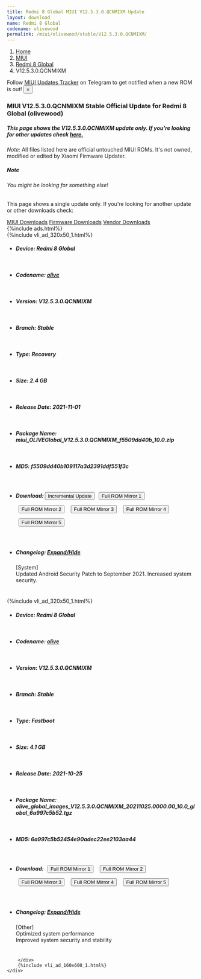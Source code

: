 ```yaml
---
title: Redmi 8 Global MIUI V12.5.3.0.QCNMIXM Update
layout: download
name: Redmi 8 Global
codename: olivewood
permalink: /miui/olivewood/stable/V12.5.3.0.QCNMIXM/
---
```

<nav aria-label="breadcrumb">
    <ol class="breadcrumb">
        <li class="breadcrumb-item"><a href="/">Home</a></li>
        <li class="breadcrumb-item"><a href="/miui/">MIUI</a></li>
        <li class="breadcrumb-item"><a href="/miui/olivewood/">Redmi 8 Global</a></li>
        <li class="breadcrumb-item active" aria-current="page">V12.5.3.0.QCNMIXM</li>
    </ol>
</nav>
<div class="alert alert-primary alert-dismissible fade show" role="alert">
    Follow <a href="https://t.me/MIUIUpdatesTracker" class="alert-link">MIUI Updates Tracker</a> on Telegram to get
    notified when a new ROM is out!
    <button type="button" class="close" data-dismiss="alert" aria-label="Close">
        <span aria-hidden="true">&times;</span>
    </button>
</div>
<div class="col-12 mx-auto">
    <h3 class="title bg-light p-2 rounded">MIUI V12.5.3.0.QCNMIXM Stable Official Update for Redmi 8 Global (olivewood)</h3>
    <h5>This page shows the V12.5.3.0.QCNMIXM update only. If you're looking for other updates check
        <a href="/miui/olivewood/">here.</a></h5>
    <p><i>Note: </i>All files listed here are official untouched MIUI ROMs.
        It's not owned, modified or edited by Xiaomi Firmware Updater.</p>
    <div class="card">
        <div class="card-body">
            <h5 class="card-title">Note</h5>
            <h6 class="card-subtitle mb-2 text-muted">You might be looking for something else!</h6>
            <p class="card-text">This page shows a single update only.
                If you're looking for another update or other downloads check:</p>
            <a href="/miui/" class="card-link">MIUI Downloads</a>
            <a href="/firmware/" class="card-link">Firmware Downloads</a>
            <a href="/vendor/" class="card-link">Vendor Downloads</a>
        </div>
    </div>
    {%include ads.html%}
    <div class="row justify-content-center">
        <div class="col-10" id="downloads">
                    <div class="card card-body">
            {%include vli_ad_320x50_1.html%}
            <ul class="list-unstyled">
                <li style="padding-bottom: 10px;">
                    <h5><b>Device: </b>Redmi 8 Global</h5>
                </li>
                <li style="padding-bottom: 10px;">
                    <h5><b>Codename: </b> <a href="/miui/olive/" target="_blank">olive</a> </h5>
                </li>
                <li style="padding-bottom: 10px;">
                    <h5><b>Version: </b>V12.5.3.0.QCNMIXM</h5>
                </li>
                <li style="padding-bottom: 10px;">
                    <h5><b>Branch: </b>Stable</h5>
                </li>
                <li style="padding-bottom: 10px;">
                    <h5><b>Type: </b>Recovery</h5>
                </li>
                <li style="padding-bottom: 10px;">
                    <h5><b>Size: </b>2.4 GB</h5>
                </li>
                <li style="padding-bottom: 10px;">
                    <h5><b>Release Date: </b>2021-11-01</h5>
                </li>
                <li style="padding-bottom: 10px;">
                    <h5><b>Package Name: </b><span id="filename" class="text-dark">miui_OLIVEGlobal_V12.5.3.0.QCNMIXM_f5509dd40b_10.0.zip</span></h5>
                </li>
                <li style="padding-bottom: 10px;">
                    <h5><b>MD5: </b><span id="md5" class="text-muted">f5509dd40b109117a3d2391ddf551f3c</span></h5>
                </li>
                <li style="padding-bottom: 10px;">
                    <h5><b>Download: </b><button type="button" id="incremental_download" class="btn btn-warning" onclick="window.open('https://bigota.d.miui.com/V12.5.3.0.QCNMIXM/miui-blockota-olive_global-V12.5.1.0.QCNMIXM-V12.5.3.0.QCNMIXM-406a51aad7-10.0.zip', '_blank');"><i class="fa fa-download"></i> Incremental Update</button> <button type="button" id="download" class="btn btn-primary" style="margin: 7px;" onclick="window.open('https://cdnorg.d.miui.com/V12.5.3.0.QCNMIXM/miui_OLIVEGlobal_V12.5.3.0.QCNMIXM_f5509dd40b_10.0.zip', '_blank');"><i class="fa fa-download"></i> Full ROM Mirror 1</button> <button type="button" id="download" class="btn btn-primary" style="margin: 7px;" onclick="window.open('https://bkt-sgp-miui-ota-update-alisgp.oss-ap-southeast-1.aliyuncs.com/V12.5.3.0.QCNMIXM/miui_OLIVEGlobal_V12.5.3.0.QCNMIXM_f5509dd40b_10.0.zip', '_blank');"><i class="fa fa-download"></i> Full ROM Mirror 2</button> <button type="button" id="download" class="btn btn-primary" style="margin: 7px;" onclick="window.open('https://bn.d.miui.com/V12.5.3.0.QCNMIXM/miui_OLIVEGlobal_V12.5.3.0.QCNMIXM_f5509dd40b_10.0.zip', '_blank');"><i class="fa fa-download"></i> Full ROM Mirror 3</button> <button type="button" id="download" class="btn btn-primary" style="margin: 7px;" onclick="window.open('https://bigota.d.miui.com/V12.5.3.0.QCNMIXM/miui_OLIVEGlobal_V12.5.3.0.QCNMIXM_f5509dd40b_10.0.zip', '_blank');"><i class="fa fa-download"></i> Full ROM Mirror 4</button> <button type="button" id="download" class="btn btn-primary" style="margin: 7px;" onclick="window.open('https://hugeota.d.miui.com/V12.5.3.0.QCNMIXM/miui_OLIVEGlobal_V12.5.3.0.QCNMIXM_f5509dd40b_10.0.zip', '_blank');"><i class="fa fa-download"></i> Full ROM Mirror 5</button></h5>
                </li>
                <li style="padding-bottom: 10px;">
                    <h5><b>Changelog: </b><a href="#olive_1_changelog" data-toggle="collapse" role="button"
                            aria-expanded="false" aria-controls="olive_1_changelog"> <i class="fa fa-arrow-down"
                                aria-hidden="true"></i> Expand/Hide</a></h5>
                    <div class="collapse" id="olive_1_changelog">
                        <p id="changelog_text">[System]<br>Updated Android Security Patch to September 2021. Increased system security.</p>
                    </div>
                </li>
            </ul>
        </div>
        <div class="card card-body">
            {%include vli_ad_320x50_1.html%}
            <ul class="list-unstyled">
                <li style="padding-bottom: 10px;">
                    <h5><b>Device: </b>Redmi 8 Global</h5>
                </li>
                <li style="padding-bottom: 10px;">
                    <h5><b>Codename: </b> <a href="/miui/olive/" target="_blank">olive</a> </h5>
                </li>
                <li style="padding-bottom: 10px;">
                    <h5><b>Version: </b>V12.5.3.0.QCNMIXM</h5>
                </li>
                <li style="padding-bottom: 10px;">
                    <h5><b>Branch: </b>Stable</h5>
                </li>
                <li style="padding-bottom: 10px;">
                    <h5><b>Type: </b>Fastboot</h5>
                </li>
                <li style="padding-bottom: 10px;">
                    <h5><b>Size: </b>4.1 GB</h5>
                </li>
                <li style="padding-bottom: 10px;">
                    <h5><b>Release Date: </b>2021-10-25</h5>
                </li>
                <li style="padding-bottom: 10px;">
                    <h5><b>Package Name: </b><span id="filename" class="text-dark">olive_global_images_V12.5.3.0.QCNMIXM_20211025.0000.00_10.0_global_6a997c5b52.tgz</span></h5>
                </li>
                <li style="padding-bottom: 10px;">
                    <h5><b>MD5: </b><span id="md5" class="text-muted">6a997c5b52454e90adec22ee2103aa44</span></h5>
                </li>
                <li style="padding-bottom: 10px;">
                    <h5><b>Download: </b> <button type="button" id="download" class="btn btn-primary" style="margin: 7px;" onclick="window.open('https://cdnorg.d.miui.com/V12.5.3.0.QCNMIXM/olive_global_images_V12.5.3.0.QCNMIXM_20211025.0000.00_10.0_global_6a997c5b52.tgz', '_blank');"><i class="fa fa-download"></i> Full ROM Mirror 1</button> <button type="button" id="download" class="btn btn-primary" style="margin: 7px;" onclick="window.open('https://bkt-sgp-miui-ota-update-alisgp.oss-ap-southeast-1.aliyuncs.com/V12.5.3.0.QCNMIXM/olive_global_images_V12.5.3.0.QCNMIXM_20211025.0000.00_10.0_global_6a997c5b52.tgz', '_blank');"><i class="fa fa-download"></i> Full ROM Mirror 2</button> <button type="button" id="download" class="btn btn-primary" style="margin: 7px;" onclick="window.open('https://bn.d.miui.com/V12.5.3.0.QCNMIXM/olive_global_images_V12.5.3.0.QCNMIXM_20211025.0000.00_10.0_global_6a997c5b52.tgz', '_blank');"><i class="fa fa-download"></i> Full ROM Mirror 3</button> <button type="button" id="download" class="btn btn-primary" style="margin: 7px;" onclick="window.open('https://bigota.d.miui.com/V12.5.3.0.QCNMIXM/olive_global_images_V12.5.3.0.QCNMIXM_20211025.0000.00_10.0_global_6a997c5b52.tgz', '_blank');"><i class="fa fa-download"></i> Full ROM Mirror 4</button> <button type="button" id="download" class="btn btn-primary" style="margin: 7px;" onclick="window.open('https://hugeota.d.miui.com/V12.5.3.0.QCNMIXM/olive_global_images_V12.5.3.0.QCNMIXM_20211025.0000.00_10.0_global_6a997c5b52.tgz', '_blank');"><i class="fa fa-download"></i> Full ROM Mirror 5</button></h5>
                </li>
                <li style="padding-bottom: 10px;">
                    <h5><b>Changelog: </b><a href="#olive_2_changelog" data-toggle="collapse" role="button"
                            aria-expanded="false" aria-controls="olive_2_changelog"> <i class="fa fa-arrow-down"
                                aria-hidden="true"></i> Expand/Hide</a></h5>
                    <div class="collapse" id="olive_2_changelog">
                        <p id="changelog_text">[Other]<br>Optimized system performance<br>Improved system security and stability</p>
                    </div>
                </li>
            </ul>
        </div>

        </div>
        {%include vli_ad_160x600_1.html%}
    </div>
</div>
